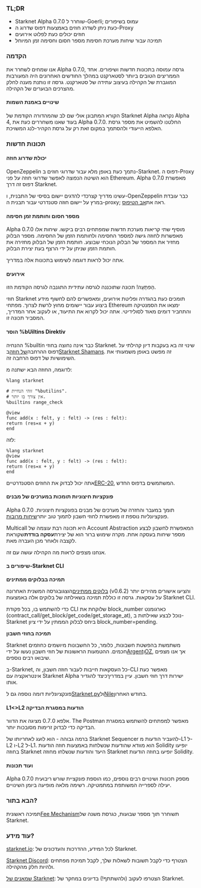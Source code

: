 ### TL;DR

* Starknet Alpha 0.7.0 שוחרר ל-Goerli; עמוס בשיפורים
* כעת ניתן לשדרג חוזים באמצעות דפוס שדרוג ה-Proxy
* חוזים יכולים כעת לפלוט אירועים
* תמיכה עבור שיחות מערכת חסימת מספר חסום וחסימה זמן המיוחל

### הקדמה

אנו שמחים לשחרר את Alpha 0.7.0, גרסה עמוסה בתכונות חדשות ושיפורים. אחד הממריצים הטובים ביותר לסטארקנט במהלך החודשים האחרונים היה המעורבות המוגברת של הקהילה בעיצוב עתידה של סטארקנט. גרסה זו נותנת מענה לחלק מהצרכים הבוערים של הקהילה.

#### שינויים באמנת השמות

הקורא המתבונן אולי שם לב שהמהדורה הקודמת של Starknet Alpha נקראה Alpha 4, בעוד שאנו משחררים כעת את Alpha 0.7.0. החלטנו להשמיט את מספר גרסת האלפא הייעודי ולהסתמך במקום זאת רק על גרסת הקהיר-לנג המשויכת.

### תכונות חדשות

#### יכולת שדרוג חוזה

</a>

OpenZeppelin נתמך כעת באופן מלא עבור שדרוגי חוזים ב-Starknet. דפוס ה-Proxy הוא השיטה הנפוצה לאפשר שדרוגי חוזה על פני Ethereum. Alpha 0.7.0 מאפשרת דפוס זה דרך Starknet.</p> 

עשינו מדריך קצר[](https://starknet.io/docs/hello_starknet/default_entrypoint.html)כדי להדגים יישום בסיסי של התבנית, ו-OpenZeppelin כבר עובדת במרץ על יישום חוזה סטנדרטי עבור תבנית ה-proxy; ראה את[אב הטיפוס](https://github.com/OpenZeppelin/cairo-contracts/pull/129).



#### מספר חסום וחותמת זמן חסימה

Alpha 0.7.0 מוסיף שתי קריאות מערכת חדשות שמפתחים רבים ביקשו. שיחות אלו מאפשרות לחוזה גישה למספר החסימה ולחותמת הזמן של החסימה. מספר הבלוק מחזיר את המספר של הבלוק הנוכחי שבוצע. חותמת הזמן של הבלוק מחזירה את חותמת הזמן שניתן על ידי הרצף בעת יצירת הבלוק.

אתה יכול לראות דוגמה לשימוש בתכונות אלה במדריך[](https://starknet.io/docs/hello_starknet/more_features.html#block-number-and-timestamp).



#### אירועים

הַפתָעָה! תכונה שתוכננה לגרסה עתידית התגנבה לגרסה הקודמת הזו.

חוזי Starknet תומכים כעת בהגדרה ופליטת אירועים, ומאפשרים להם לחשוף מידע ביצוע עבור יישומים מחוץ לרשת לצרוך. מפתחי Ethereum ימצאו את הסמנטיקה והתחביר דומים מאוד לסולידיטי. אתה יכול לקרוא את התיעוד[](https://starknet.io/documentation/events/), או לעקוב אחר המדריך[](https://starknet.io/docs/hello_starknet/events.html), המסביר תכונה זו.



#### הוסר %bUiltins Direktiv

ההנחיה %builtin כבר אינה נחוצה בחוזי Starknet. שינוי זה בא בעקבות דיון קהילתי על דפוס ההרחבה[של חוזה](https://community.starknet.io/t/contract-extensibility-pattern/210)ב[Starknet Shamans](https://community.starknet.io/). זה מפשט באופן משמעותי את השימושיות של דפוס הרחבה זה.

לדוגמה, החוזה הבא ישתנה מ:



```
%lang starknet

# זוהי הנחיית "%butilins".
# אין צורך בו יותר.
%builtins range_check

@view
func add(x : felt, y : felt) -> (res : felt):
return (res=x + y)
end
```


לזה:



```
%lang starknet
@view
func add(x : felt, y : felt) -> (res : felt):
return (res=x + y)
end
```


אתה יכול לבדוק את החוזים הסטנדרטיים[ERC-20](https://github.com/OpenZeppelin/cairo-contracts/tree/main/contracts/token), המשתמשים בדפוס החדש.



#### פונקציות חיצוניות תומכות במערכים של מבנים

Alpha 0.7.0 תומך במעבר והחזרה של מערכים של מבנים בפונקציות חיצוניות. פונקציונליות נוספת זו מאפשרת לחוזי חשבון לתמוך טוב יותר[שיחות מרובות](https://github.com/OpenZeppelin/cairo-contracts/pull/73#discussion_r753535751).

Multicall היא תכונה רבת עוצמה של Account Abstraction המאפשרת לחשבון לבצע מספר שיחות בעסקה אחת. מקרה שימוש ברור הוא של יצירת**עסקה בודדת**שקוראת לקצבה ולאחר מכן העברה מאת.

אנחנו מצפים לראות מה הקהילה עושה עם זה.



#### שיפורים ב-Starknet CLI

**תמיכה בבלוקים ממתינים**

[בלוקים ממתינים](https://starknet.io/documentation/block-structure-and-hash/#pending_block)הוצגו[](https://community.starknet.io/t/cairo-v0-6-2-api-change-pending-block/195)בגרסה המשנית האחרונה (v0.6.2) והציעו אישורים מהירים יותר על עסקאות. גרסה זו כוללת תמיכה בשאילתה של בלוקים אלה באמצעות Starknet CLI.

כדי להשתמש בו, בכל פקודת CLI שלוקחת את block_number כארגומנט (contract_call/get_block/get_code/get_storage_at), נוכל לבצע שאילתות ב-Starknet ביחס לבלוק הממתין על ידי ציון block_number=pending.

**תמיכה בחוזי חשבון**

Starknet משתמשת בהפשטת חשבונות, כלומר, כל החשבונות מיושמים כחוזמים חכמים. ההטמעות הראשונות של חוזי חשבון נעשו על ידי[Argent](https://github.com/argentlabs/argent-contracts-starknet)ו[OZ](https://github.com/OpenZeppelin/cairo-contracts/blob/main/contracts/Account.cairo), אך אנו מצפים שיבואו רבים נוספים.

ב-Starknet, כל העסקאות חייבות לעבור חוזה חשבון, וה-CLI מאפשר כעת אינטראקציה עם Starknet Alpha ישירות דרך חוזי חשבון. עיין במדריך[](https://starknet.io/docs/hello_starknet/account_setup.html#setting-up-a-starknet-account)כיצד להגדיר אותו.

פונקציונליות דומה נוספה גם ל[Starknet.py](https://github.com/software-mansion/starknet.py/)ול[Nile](https://github.com/OpenZeppelin/nile)בחודש האחרון.



#### L1<>L2 הודעות במסגרת הבדיקה

אלפא 0.7.0 מציגה את הדוור. The Postman מאפשר למפתחים להשתמש במסגרת הבדיקה כדי לבדוק זרימות מסובכות יותר.

ברמה גבוהה - הוא לועג לאחריותו של Starknet Sequencer להעביר הודעות מ-L1 ל-L2 ו-L2 ל-L1. הוא מוודא שהודעות שנשלחות באמצעות חוזה הודעות Solidity יופיעו בחוזה Starknet היעד והודעות שנשלחו מחוזה Starknet יופיעו בחוזה הודעות Solidity.



#### ועוד תכונות

Alpha 0.7.0 מספק תכונות ושינויים רבים נוספים, כמו הוספת פונקציית שורש ריבועית יעילה לספרייה המשותפת במתמטיקה. רשימה מלאה מופיעה ביומן השינויים[](https://github.com/starkware-libs/cairo-lang/releases/tag/v0.7.0).



### הבא בתור?

תמיכה ראשונית[Fee Mechanism](https://community.starknet.io/t/fees-in-starknet-alpha/286/29)תשוחרר תוך מספר שבועות, כגרסת משנה של Starknet.



### עוד מידע?

[starknet.io](https://starknet.io/): לכל המידע, ההדרכות והעדכונים של Starknet.

[Starknet Discord](https://discord.gg/uJ9HZTUk2Y): הצטרף כדי לקבל תשובות לשאלות שלך, לקבל תמיכת מפתחים ולהיות חלק מהקהילה.

[שמאנים של Starknet](https://community.starknet.io/): הצטרפו לעקוב (ולהשתתף!) בדיונים במחקר של Starknet.